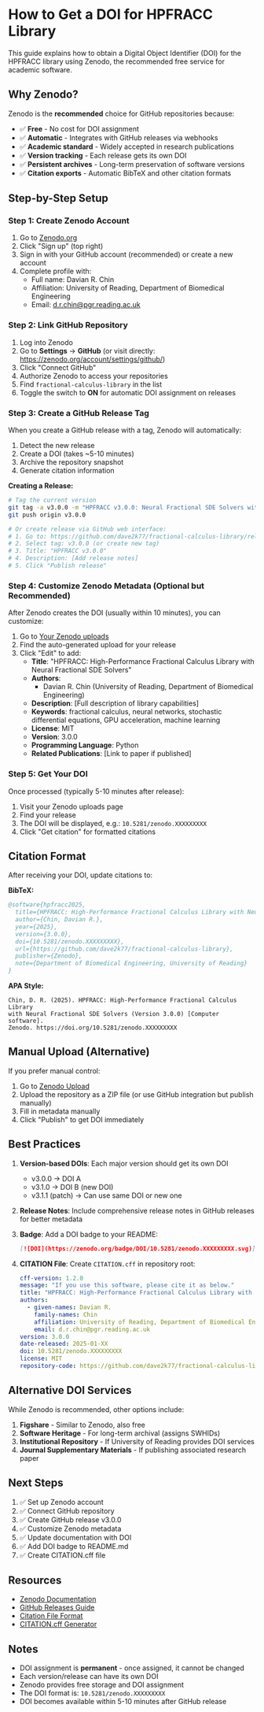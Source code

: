 # How to Get a DOI for HPFRACC Library

This guide explains how to obtain a Digital Object Identifier (DOI) for the HPFRACC library using Zenodo, the recommended free service for academic software.

## Why Zenodo?

Zenodo is the **recommended** choice for GitHub repositories because:

- ✅ **Free** - No cost for DOI assignment
- ✅ **Automatic** - Integrates with GitHub releases via webhooks
- ✅ **Academic standard** - Widely accepted in research publications
- ✅ **Version tracking** - Each release gets its own DOI
- ✅ **Persistent archives** - Long-term preservation of software versions
- ✅ **Citation exports** - Automatic BibTeX and other citation formats

## Step-by-Step Setup

### Step 1: Create Zenodo Account

1. Go to [Zenodo.org](https://zenodo.org/)
2. Click "Sign up" (top right)
3. Sign in with your GitHub account (recommended) or create a new account
4. Complete profile with:
   - Full name: Davian R. Chin
   - Affiliation: University of Reading, Department of Biomedical Engineering
   - Email: d.r.chin@pgr.reading.ac.uk

### Step 2: Link GitHub Repository

1. Log into Zenodo
2. Go to **Settings** → **GitHub** (or visit directly: https://zenodo.org/account/settings/github/)
3. Click "Connect GitHub"
4. Authorize Zenodo to access your repositories
5. Find `fractional-calculus-library` in the list
6. Toggle the switch to **ON** for automatic DOI assignment on releases

### Step 3: Create a GitHub Release Tag

When you create a GitHub release with a tag, Zenodo will automatically:

1. Detect the new release
2. Create a DOI (takes ~5-10 minutes)
3. Archive the repository snapshot
4. Generate citation information

**Creating a Release:**

```bash
# Tag the current version
git tag -a v3.0.0 -m "HPFRACC v3.0.0: Neural Fractional SDE Solvers with Intelligent Backend Selection"
git push origin v3.0.0

# Or create release via GitHub web interface:
# 1. Go to: https://github.com/dave2k77/fractional-calculus-library/releases/new
# 2. Select tag: v3.0.0 (or create new tag)
# 3. Title: "HPFRACC v3.0.0"
# 4. Description: [Add release notes]
# 5. Click "Publish release"
```

### Step 4: Customize Zenodo Metadata (Optional but Recommended)

After Zenodo creates the DOI (usually within 10 minutes), you can customize:

1. Go to [Your Zenodo uploads](https://zenodo.org/deposit)
2. Find the auto-generated upload for your release
3. Click "Edit" to add:
   - **Title**: "HPFRACC: High-Performance Fractional Calculus Library with Neural Fractional SDE Solvers"
   - **Authors**: 
     - Davian R. Chin (University of Reading, Department of Biomedical Engineering)
   - **Description**: [Full description of library capabilities]
   - **Keywords**: fractional calculus, neural networks, stochastic differential equations, GPU acceleration, machine learning
   - **License**: MIT
   - **Version**: 3.0.0
   - **Programming Language**: Python
   - **Related Publications**: [Link to paper if published]

### Step 5: Get Your DOI

Once processed (typically 5-10 minutes after release):

1. Visit your Zenodo uploads page
2. Find your release
3. The DOI will be displayed, e.g.: `10.5281/zenodo.XXXXXXXXX`
4. Click "Get citation" for formatted citations

## Citation Format

After receiving your DOI, update citations to:

**BibTeX:**
```bibtex
@software{hpfracc2025,
  title={HPFRACC: High-Performance Fractional Calculus Library with Neural Fractional SDE Solvers},
  author={Chin, Davian R.},
  year={2025},
  version={3.0.0},
  doi={10.5281/zenodo.XXXXXXXXX},
  url={https://github.com/dave2k77/fractional-calculus-library},
  publisher={Zenodo},
  note={Department of Biomedical Engineering, University of Reading}
}
```

**APA Style:**
```
Chin, D. R. (2025). HPFRACC: High-Performance Fractional Calculus Library 
with Neural Fractional SDE Solvers (Version 3.0.0) [Computer software]. 
Zenodo. https://doi.org/10.5281/zenodo.XXXXXXXXX
```

## Manual Upload (Alternative)

If you prefer manual control:

1. Go to [Zenodo Upload](https://zenodo.org/deposit/new)
2. Upload the repository as a ZIP file (or use GitHub integration but publish manually)
3. Fill in metadata manually
4. Click "Publish" to get DOI immediately

## Best Practices

1. **Version-based DOIs**: Each major version should get its own DOI
   - v3.0.0 → DOI A
   - v3.1.0 → DOI B (new DOI)
   - v3.1.1 (patch) → Can use same DOI or new one

2. **Release Notes**: Include comprehensive release notes in GitHub releases for better metadata

3. **Badge**: Add a DOI badge to your README:
   ```markdown
   [![DOI](https://zenodo.org/badge/DOI/10.5281/zenodo.XXXXXXXXX.svg)](https://doi.org/10.5281/zenodo.XXXXXXXXX)
   ```

4. **CITATION File**: Create `CITATION.cff` in repository root:
   ```yaml
   cff-version: 1.2.0
   message: "If you use this software, please cite it as below."
   title: "HPFRACC: High-Performance Fractional Calculus Library with Neural Fractional SDE Solvers"
   authors:
     - given-names: Davian R.
       family-names: Chin
       affiliation: University of Reading, Department of Biomedical Engineering
       email: d.r.chin@pgr.reading.ac.uk
   version: 3.0.0
   date-released: 2025-01-XX
   doi: 10.5281/zenodo.XXXXXXXXX
   license: MIT
   repository-code: https://github.com/dave2k77/fractional-calculus-library
   ```

## Alternative DOI Services

While Zenodo is recommended, other options include:

1. **Figshare** - Similar to Zenodo, also free
2. **Software Heritage** - For long-term archival (assigns SWHIDs)
3. **Institutional Repository** - If University of Reading provides DOI services
4. **Journal Supplementary Materials** - If publishing associated research paper

## Next Steps

1. ✅ Set up Zenodo account
2. ✅ Connect GitHub repository
3. ✅ Create GitHub release v3.0.0
4. ✅ Customize Zenodo metadata
5. ✅ Update documentation with DOI
6. ✅ Add DOI badge to README.md
7. ✅ Create CITATION.cff file

## Resources

- [Zenodo Documentation](https://help.zenodo.org/)
- [GitHub Releases Guide](https://docs.github.com/en/repositories/releasing-projects-on-github)
- [Citation File Format](https://citation-file-format.github.io/)
- [CITATION.cff Generator](https://citation-file-format.github.io/cff-initializer-javascript/)

## Notes

- DOI assignment is **permanent** - once assigned, it cannot be changed
- Each version/release can have its own DOI
- Zenodo provides free storage and DOI assignment
- The DOI format is: `10.5281/zenodo.XXXXXXXXX`
- DOI becomes available within 5-10 minutes after GitHub release

